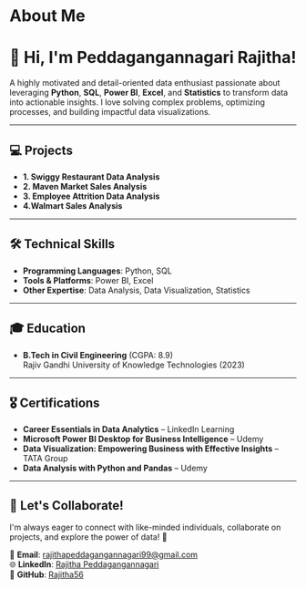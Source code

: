 # About Me
# 👋 Hi, I'm  Peddagangannagari Rajitha!

A highly motivated and detail-oriented data enthusiast passionate about leveraging **Python**, **SQL**, **Power BI**, **Excel**, and **Statistics** to transform data into actionable insights. I love solving complex problems, optimizing processes, and building impactful data visualizations.

---

## 💻 Projects

- **1. Swiggy Restaurant Data Analysis**
- **2. Maven Market Sales Analysis**
- **3. Employee Attrition Data Analysis**
- **4.Walmart Sales Analysis**

---

## 🛠️ Technical Skills
- **Programming Languages**: Python, SQL
- **Tools & Platforms**: Power BI, Excel
- **Other Expertise**: Data Analysis, Data Visualization, Statistics

---

## 🎓 Education
- **B.Tech in Civil Engineering** (CGPA: 8.9)  
  Rajiv Gandhi University of Knowledge Technologies (2023)

---

## 🎖️ Certifications
- **Career Essentials in Data Analytics** – LinkedIn Learning  
- **Microsoft Power BI Desktop for Business Intelligence** – Udemy  
- **Data Visualization: Empowering Business with Effective Insights** – TATA Group  
- **Data Analysis with Python and Pandas** – Udemy  

---

## 🌟 Let's Collaborate!
I'm always eager to connect with like-minded individuals, collaborate on projects, and explore the power of data! 🚀

📧 **Email**: [rajithapeddagangannagari99@gmail.com](mailto:rajithapeddagangannagari99@gmail.com)  
🌐 **LinkedIn**: [Rajitha Peddagangannagari](https://www.linkedin.com/in/rajitha-peddagangannagari-9b16bb26b/)  
📂 **GitHub**: [Rajitha56](https://github.com/Rajitha56)
